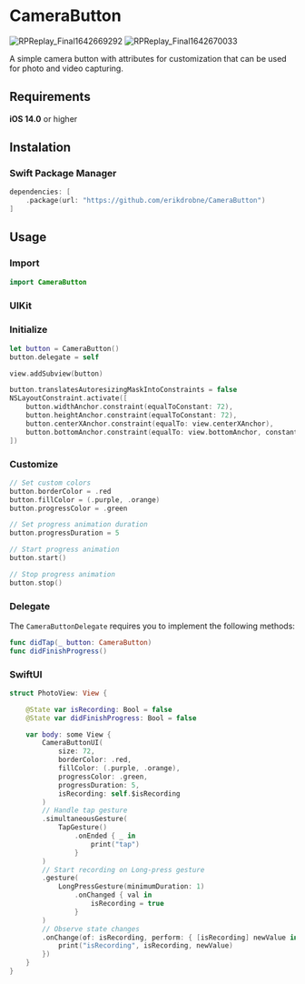 # CameraButton

![RPReplay_Final1642669292](https://user-images.githubusercontent.com/15943419/150314796-160a77d0-2755-4222-bf40-b1d965f0a97e.GIF)
![RPReplay_Final1642670033](https://user-images.githubusercontent.com/15943419/150314815-8524644c-9f20-4b74-9afc-acb6871dc877.GIF)

A simple camera button with attributes for customization that can be used for photo and video capturing.

## Requirements

**iOS 14.0** or higher

## Instalation

### Swift Package Manager

```Swift
dependencies: [
    .package(url: "https://github.com/erikdrobne/CameraButton")
]
```

## Usage

### Import

```Swift
import CameraButton
```

### UIKit

### Initialize

```Swift
let button = CameraButton()
button.delegate = self

view.addSubview(button)

button.translatesAutoresizingMaskIntoConstraints = false
NSLayoutConstraint.activate([
    button.widthAnchor.constraint(equalToConstant: 72),
    button.heightAnchor.constraint(equalToConstant: 72),
    button.centerXAnchor.constraint(equalTo: view.centerXAnchor),
    button.bottomAnchor.constraint(equalTo: view.bottomAnchor, constant: -64)
])
```

### Customize

```Swift
// Set custom colors
button.borderColor = .red
button.fillColor = (.purple, .orange)
button.progressColor = .green

// Set progress animation duration
button.progressDuration = 5

// Start progress animation
button.start()

// Stop progress animation
button.stop()
```

### Delegate

The `CameraButtonDelegate` requires you to implement the following methods:

```Swift
func didTap(_ button: CameraButton)
func didFinishProgress()
```

### SwiftUI

```Swift
struct PhotoView: View {

    @State var isRecording: Bool = false
    @State var didFinishProgress: Bool = false

    var body: some View {
        CameraButtonUI(
            size: 72,
            borderColor: .red,
            fillColor: (.purple, .orange),
            progressColor: .green,
            progressDuration: 5,
            isRecording: self.$isRecording
        )
        // Handle tap gesture
        .simultaneousGesture(
            TapGesture()
                .onEnded { _ in
                    print("tap")
                }
        )
        // Start recording on Long-press gesture
        .gesture(
            LongPressGesture(minimumDuration: 1)
                .onChanged { val in
                    isRecording = true
                }
        )
        // Observe state changes
        .onChange(of: isRecording, perform: { [isRecording] newValue in
            print("isRecording", isRecording, newValue)
        })
    }
}
```
